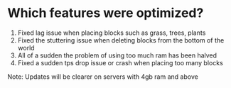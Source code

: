# Which features were optimized?

1) Fixed lag issue when placing blocks such as grass, trees, plants
2) Fixed the stuttering issue when deleting blocks from the bottom of the world
3) All of a sudden the problem of using too much ram has been halved
4) Fixed a sudden tps drop issue or crash when placing too many blocks

Note: Updates will be clearer on servers with 4gb ram and above
